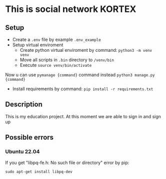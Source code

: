 # This is social network KORTEX

## Setup

- Create a `.env` file by example `.env_example`
- Setup virtual enviroment
    - Create python virtual enviroment by command: `python3 -m venv venv`
    - Move all scripts in `.bin` directory to `/venv/bin`
    - Execute `source venv/bin/activate`

Now u can use `pymanage {command}` command instead `python3 manage.py {command}`
- Install requirements by command: `pip install -r requirements.txt`

## Description
This is my education project. At this moment we are able to sign in and sign up

## Possible errors
### Ubuntu 22.04
If you get "libpq-fe.h: No such file or directory" error by pip:
```
sudo apt-get install libpq-dev
```